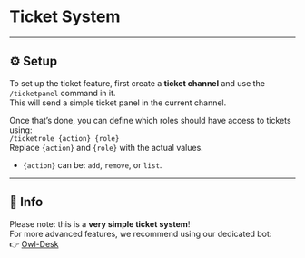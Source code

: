 # Ticket System

---

## ⚙️ Setup

To set up the ticket feature, first create a **ticket channel** and use the `/ticketpanel` command in it.  
This will send a simple ticket panel in the current channel.

Once that’s done, you can define which roles should have access to tickets using:  
`/ticketrole {action} {role}`  
Replace `{action}` and `{role}` with the actual values.
- `{action}` can be: `add`, `remove`, or `list`.

---

## 📜 Info

Please note: this is a **very simple ticket system**!  
For more advanced features, we recommend using our dedicated bot:  
👉 [Owl-Desk](https://discord.com/oauth2/authorize?client_id=1361372399152529498)
